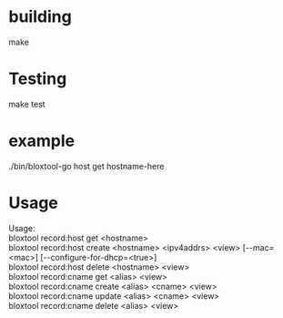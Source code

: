 # building
make

# Testing
make test

# example  
./bin/bloxtool-go host get hostname-here

# Usage  
  Usage:  
    bloxtool record:host get \<hostname\> <view>  
    bloxtool record:host create \<hostname\> \<ipv4addrs\> \<view\> [--mac=\<mac\>] [--configure-for-dhcp=\<true\>]  
    bloxtool record:host delete \<hostname\> \<view\>  
    bloxtool record:cname get \<alias\> \<view\>  
    bloxtool record:cname create \<alias\> \<cname\> \<view\>  
    bloxtool record:cname update \<alias\> \<cname\> \<view\>  
    bloxtool record:cname delete \<alias\> \<view\>  
